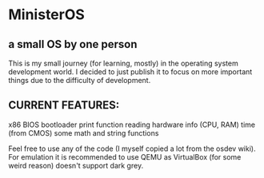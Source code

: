 # MinisterOS
a small OS by one person
------------------------------

This is my small journey (for learning, mostly) in the operating system development world.
I decided to just publish it to focus on more important things due to the difficulty of development.

CURRENT FEATURES:
-----------------
x86 BIOS bootloader
print function
reading hardware info (CPU, RAM)
time (from CMOS)
some math and string functions

Feel free to use any of the code (I myself copied a lot from the osdev wiki). For emulation it is recommended to use QEMU as VirtualBox (for some weird reason) doesn't support dark grey.
